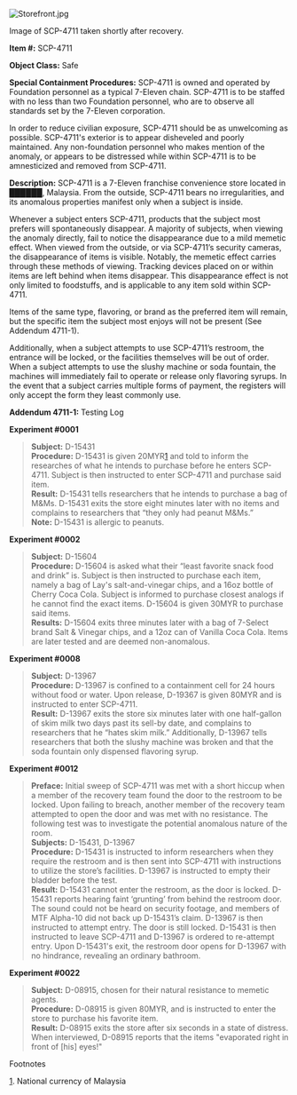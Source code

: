 ![Storefront.jpg](http://scp-wiki.wdfiles.com/local--files/scp-4711/Storefront.jpg)

Image of SCP-4711 taken shortly after recovery.

**Item #:** SCP-4711

**Object Class:** Safe

**Special Containment Procedures:** SCP-4711 is owned and operated by Foundation personnel as a typical 7-Eleven chain. SCP-4711 is to be staffed with no less than two Foundation personnel, who are to observe all standards set by the 7-Eleven corporation.

In order to reduce civilian exposure, SCP-4711 should be as unwelcoming as possible. SCP-4711's exterior is to appear disheveled and poorly maintained. Any non-foundation personnel who makes mention of the anomaly, or appears to be distressed while within SCP-4711 is to be amnesticized and removed from SCP-4711.

**Description:** SCP-4711 is a 7-Eleven franchise convenience store located in ██████, Malaysia. From the outside, SCP-4711 bears no irregularities, and its anomalous properties manifest only when a subject is inside.

Whenever a subject enters SCP-4711, products that the subject most prefers will spontaneously disappear. A majority of subjects, when viewing the anomaly directly, fail to notice the disappearance due to a mild memetic effect. When viewed from the outside, or via SCP-4711’s security cameras, the disappearance of items is visible. Notably, the memetic effect carries through these methods of viewing. Tracking devices placed on or within items are left behind when items disappear. This disappearance effect is not only limited to foodstuffs, and is applicable to any item sold within SCP-4711.

Items of the same type, flavoring, or brand as the preferred item will remain, but the specific item the subject most enjoys will not be present (See Addendum 4711-1).

Additionally, when a subject attempts to use SCP-4711’s restroom, the entrance will be locked, or the facilities themselves will be out of order. When a subject attempts to use the slushy machine or soda fountain, the machines will immediately fail to operate or release only flavoring syrups. In the event that a subject carries multiple forms of payment, the registers will only accept the form they least commonly use.

**Addendum 4711-1:** Testing Log

**Experiment #0001**

> **Subject:** D-15431  
> **Procedure:** D-15431 is given 20MYR[1](javascript:;) and told to inform the researches of what he intends to purchase before he enters SCP-4711. Subject is then instructed to enter SCP-4711 and purchase said item.  
> **Result:** D-15431 tells researchers that he intends to purchase a bag of M&Ms. D-15431 exits the store eight minutes later with no items and complains to researchers that “they only had peanut M&Ms.”  
> **Note:** D-15431 is allergic to peanuts.

**Experiment #0002**

> **Subject:** D-15604  
> **Procedure:** D-15604 is asked what their “least favorite snack food and drink” is. Subject is then instructed to purchase each item, namely a bag of Lay's salt-and-vinegar chips, and a 16oz bottle of Cherry Coca Cola. Subject is informed to purchase closest analogs if he cannot find the exact items. D-15604 is given 30MYR to purchase said items.  
> **Results:** D-15604 exits three minutes later with a bag of 7-Select brand Salt & Vinegar chips, and a 12oz can of Vanilla Coca Cola. Items are later tested and are deemed non-anomalous.

**Experiment #0008**

> **Subject:** D-13967  
> **Procedure:** D-13967 is confined to a containment cell for 24 hours without food or water. Upon release, D-19367 is given 80MYR and is instructed to enter SCP-4711.  
> **Result:** D-13967 exits the store six minutes later with one half-gallon of skim milk two days past its sell-by date, and complains to researchers that he “hates skim milk.” Additionally, D-13967 tells researchers that both the slushy machine was broken and that the soda fountain only dispensed flavoring syrup.

**Experiment #0012**

> **Preface:** Initial sweep of SCP-4711 was met with a short hiccup when a member of the recovery team found the door to the restroom to be locked. Upon failing to breach, another member of the recovery team attempted to open the door and was met with no resistance. The following test was to investigate the potential anomalous nature of the room.  
> **Subjects:** D-15431, D-13967  
> **Procedure:** D-15431 is instructed to inform researchers when they require the restroom and is then sent into SCP-4711 with instructions to utilize the store’s facilities. D-13967 is instructed to empty their bladder before the test.  
> **Result:** D-15431 cannot enter the restroom, as the door is locked. D-15431 reports hearing faint ‘grunting’ from behind the restroom door. The sound could not be heard on security footage, and members of MTF Alpha-10 did not back up D-15431’s claim. D-13967 is then instructed to attempt entry. The door is still locked. D-15431 is then instructed to leave SCP-4711 and D-13967 is ordered to re-attempt entry. Upon D-15431's exit, the restroom door opens for D-13967 with no hindrance, revealing an ordinary bathroom.

**Experiment #0022**

> **Subject:** D-08915, chosen for their natural resistance to memetic agents.  
> **Procedure:** D-08915 is given 80MYR, and is instructed to enter the store to purchase his favorite item.  
> **Result:** D-08915 exits the store after six seconds in a state of distress. When interviewed, D-08915 reports that the items "evaporated right in front of \[his\] eyes!"

Footnotes

[1](javascript:;). National currency of Malaysia